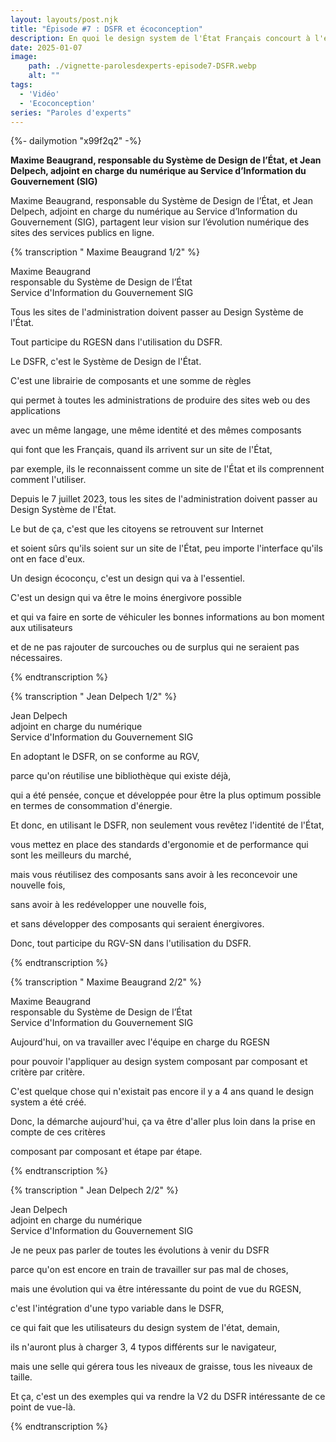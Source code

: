 ```yaml
---
layout: layouts/post.njk
title: "Épisode #7 : DSFR et écoconception"
description: En quoi le design system de l'État Français concourt à l'écoconception des services numériques publics ?
date: 2025-01-07
image:
    path: ./vignette-parolesdexperts-episode7-DSFR.webp
    alt: ""
tags:
  - 'Vidéo'
  - 'Ecoconception'
series: "Paroles d'experts"
---
```

<!-- intégraton vidéo dailymotion de la chaine de la DINUM -->
{%- dailymotion "x99f2q2" -%}

<!-- légende de la vidéo-->
**Maxime Beaugrand, responsable du Système de Design de l’État, et Jean Delpech, adjoint en charge du numérique au Service d’Information du Gouvernement (SIG)**

<!-- description-->
Maxime Beaugrand, responsable du Système de Design de l’État, et Jean Delpech, adjoint en charge du numérique au Service d’Information du Gouvernement (SIG), partagent leur vision sur l’évolution numérique des sites des services publics en ligne.

<!-- transcription-->

{% transcription " Maxime Beaugrand 1/2" %}
<p>
  Maxime Beaugrand<br>
  responsable du Système de Design de l’État<br>
  Service d'Information du Gouvernement SIG
</p>

<p>Tous les sites de l'administration doivent passer au Design Système de l'État.</p>
<p>Tout participe du RGESN dans l'utilisation du DSFR.</p>
<p>Le DSFR, c'est le Système de Design de l'État.</p>
<p>C'est une librairie de composants et une somme de règles</p>
<p>qui permet à toutes les administrations de produire des sites web ou des applications</p>
<p>avec un même langage, une même identité et des mêmes composants</p>
<p>qui font que les Français, quand ils arrivent sur un site de l'État,</p>
<p>par exemple, ils le reconnaissent comme un site de l'État et ils comprennent comment l'utiliser.</p>
<p>Depuis le 7 juillet 2023, tous les sites de l'administration doivent passer au Design Système de l'État.</p>
<p>Le but de ça, c'est que les citoyens se retrouvent sur Internet</p>
<p>et soient sûrs qu'ils soient sur un site de l'État, peu importe l'interface qu'ils ont en face d'eux.</p>
<p>Un design écoconçu, c'est un design qui va à l'essentiel.</p>
<p>C'est un design qui va être le moins énergivore possible</p>
<p>et qui va faire en sorte de véhiculer les bonnes informations au bon moment aux utilisateurs</p>
<p>et de ne pas rajouter de surcouches ou de surplus qui ne seraient pas nécessaires.</p>
{% endtranscription %}

{% transcription " Jean Delpech 1/2" %}
<p>
  Jean Delpech<br>
  adjoint en charge du numérique<br>
  Service d'Information du Gouvernement SIG
</p>

<p>En adoptant le DSFR, on se conforme au RGV,</p>
<p>parce qu'on réutilise une bibliothèque qui existe déjà,</p>
<p>qui a été pensée, conçue et développée pour être la plus optimum possible en termes de consommation d'énergie.</p>
<p>Et donc, en utilisant le DSFR, non seulement vous revêtez l'identité de l'État,</p>
<p>vous mettez en place des standards d'ergonomie et de performance qui sont les meilleurs du marché,</p>
<p>mais vous réutilisez des composants sans avoir à les reconcevoir une nouvelle fois,</p>
<p>sans avoir à les redévelopper une nouvelle fois,</p>
<p>et sans développer des composants qui seraient énergivores.</p>
<p>Donc, tout participe du RGV-SN dans l'utilisation du DSFR.</p>
{% endtranscription %}

{% transcription " Maxime Beaugrand 2/2" %}
<p>
  Maxime Beaugrand<br>
  responsable du Système de Design de l’État<br>
  Service d'Information du Gouvernement SIG
</p>

<p>Aujourd'hui, on va travailler avec l'équipe en charge du RGESN</p>
<p>pour pouvoir l'appliquer au design system composant par composant et critère par critère.</p>
<p>C'est quelque chose qui n'existait pas encore il y a 4 ans quand le design system a été créé.</p>
<p>Donc, la démarche aujourd'hui, ça va être d'aller plus loin dans la prise en compte de ces critères</p>
<p>composant par composant et étape par étape.</p>
{% endtranscription %}

{% transcription " Jean Delpech 2/2" %}
<p>
  Jean Delpech<br>
  adjoint en charge du numérique<br>
  Service d'Information du Gouvernement SIG
</p>
<p>Je ne peux pas parler de toutes les évolutions à venir du DSFR</p>
<p>parce qu'on est encore en train de travailler sur pas mal de choses,</p>
<p>mais une évolution qui va être intéressante du point de vue du RGESN,</p>
<p>c'est l'intégration d'une typo variable dans le DSFR,</p>
<p>ce qui fait que les utilisateurs du design system de l'état, demain,</p>
<p>ils n'auront plus à charger 3, 4 typos différents sur le navigateur,</p>
<p>mais une selle qui gérera tous les niveaux de graisse, tous les niveaux de taille.</p>
<p>Et ça, c'est un des exemples qui va rendre la V2 du DSFR intéressante de ce point de vue-là.</p>
{% endtranscription %}
